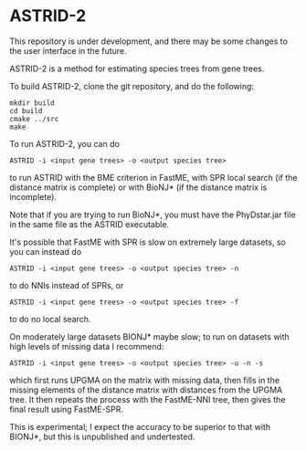 # ASTRID-2

This repository is under development, and there may be some changes to the user interface in the future.


ASTRID-2 is a method for estimating species trees from gene trees. 

To build ASTRID-2, clone the git repository, and do the following:

    mkdir build
    cd build
    cmake ../src
    make
   
To run ASTRID-2, you can do

    ASTRID -i <input gene trees> -o <output species tree>
    
to run ASTRID with the BME criterion in FastME, with SPR local search (if the distance matrix is complete) or with BioNJ* (if the distance matrix is incomplete).

Note that if you are trying to run BioNJ*, you must have the PhyDstar.jar file in the same file as the ASTRID executable.

It's possible that FastME with SPR is slow on extremely large datasets, so you can instead do 

    ASTRID -i <input gene trees> -o <output species tree> -n
    
to do NNIs instead of SPRs, or 

    ASTRID -i <input gene trees> -o <output species tree> -f
    
to do no local search. 

On moderately large datasets BIONJ* maybe slow; to run on datasets with high levels of missing data I recommend:

    ASTRID -i <input gene trees> -o <output species tree> -u -n -s
    
which first runs UPGMA on the matrix with missing data, then fills in the missing elements of the distance matrix with distances from the UPGMA tree.
It then repeats the process with the FastME-NNI tree, then gives the final result using FastME-SPR.

This is experimental; I expect the accuracy to be superior to that with BIONJ*, but this is unpublished and undertested.